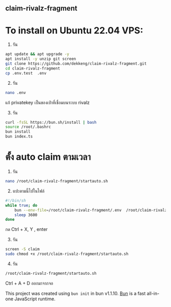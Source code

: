 ## claim-rivalz-fragment

# To install on Ubuntu 22.04 VPS:

1. รัน 
```bash
apt update && apt upgrade -y
apt install -y unzip git screen
git clone https://github.com/dekkeng/claim-rivalz-fragment.git
cd claim-rivalz-fragment
cp .env.test  .env
```

2. รัน
```bash
nano .env
```
แก้ privatekey เป็นของเป๋าที่เชื่อมบนระบบ rivalz

3. รัน
```bash
curl -fsSL https://bun.sh/install | bash
source /root/.bashrc
bun install
bun index.ts
```

# ตั้ง auto claim ตามเวลา
1. รัน
```bash
nano /root/claim-rivalz-fragment/startauto.sh
```

2. แปะตามนี้ไปในไฟล์
```bash
#!/bin/sh
while true; do
    bun --env-file=/root/claim-rivalz-fragment/.env  /root/claim-rivalz-fragment/index.ts
    sleep 3600
done
```
กด Ctrl + X, Y , enter

3. รัน
```bash
screen -S claim
sudo chmod +x /root/claim-rivalz-fragment/startauto.sh
```

4. รัน
```bash
/root/claim-rivalz-fragment/startauto.sh
```

Ctrl + A + D ออกมาจากจอ

This project was created using `bun init` in bun v1.1.10. [Bun](https://bun.sh) is a fast all-in-one JavaScript runtime.
